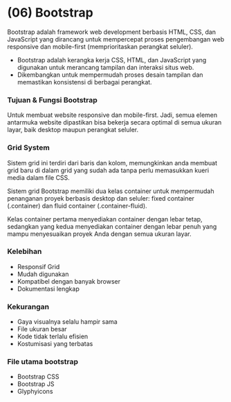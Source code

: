 <h1>(06) Bootstrap</h1>
<p>Bootstrap adalah framework web development berbasis HTML, CSS, dan JavaScript yang dirancang untuk mempercepat proses pengembangan web responsive dan mobile-first (memprioritaskan perangkat seluler).</p>

- Bootstrap adalah kerangka kerja CSS, HTML, dan JavaScript yang digunakan untuk merancang tampilan dan interaksi situs web.
- Dikembangkan untuk mempermudah proses desain tampilan dan memastikan konsistensi di berbagai perangkat.

### Tujuan & Fungsi Bootstrap
<p>Untuk membuat website responsive dan mobile-first. Jadi, semua elemen antarmuka website dipastikan bisa bekerja secara optimal di semua ukuran layar, baik desktop maupun perangkat seluler.</p>

### Grid System
<p>Sistem grid ini terdiri dari baris dan kolom, memungkinkan anda membuat grid baru di dalam grid yang sudah ada tanpa perlu memasukkan kueri media dalam file CSS.</p>

<p>Sistem grid Bootstrap memiliki dua kelas container untuk mempermudah penanganan proyek berbasis desktop dan seluler: fixed container (.container) dan fluid container (.container-fluid).

Kelas container pertama menyediakan container dengan lebar tetap, sedangkan yang kedua menyediakan container dengan lebar penuh yang mampu menyesuaikan proyek Anda dengan semua ukuran layar.</p>

### Kelebihan 
- Responsif Grid
- Mudah digunakan
- Kompatibel dengan banyak browser
- Dokumentasi lengkap
  
### Kekurangan 
- Gaya visualnya selalu hampir sama
- File ukuran besar
- Kode tidak terlalu efisien
- Kostumisasi yang terbatas

### File utama bootstrap
- Bootstrap CSS
- Bootstrap JS
- Glyphyicons

